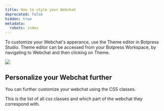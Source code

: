 ```yaml
---
title: How to style your Webchat
deprecated: false
hidden: true
metadata:
  robots: index
---
```

To customize your Webchat's apperance, use the Theme editor in Botpress Studio. Theme editor can be accessed from your Botpress Workspace, by navigating to Webchat and then clicking on Theme.

![](https://files.readme.io/7781f44dfcd1b58a480d308c24d487ec7d09ebb379fac6d72b016ff50700fdb2-image.png)

## Personalize your Webchat further

You can further customize your webchat using the CSS classes.

This is the list of all css classes and which part of the webchat they correspond with.